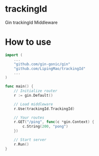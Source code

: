 # trackingId
Gin trackingId Middleware

# How to use

```go
import (
    ...
    "github.com/gin-gonic/gin"
    "github.com/LipingMao/trackingId"
    ...
)

func main() {
    // Initialize router
    r := gin.Default()

    // Load middleware
    r.Use(trackingId.TrackingId)

    // Your routes
    r.GET("/ping", func(c *gin.Context) {
        c.String(200, "pong")
    })

    // Start server
    r.Run()
}
```